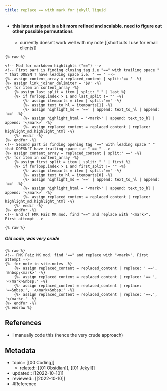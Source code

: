 ```yaml
---
title: replace == with mark for jekyll liquid
---
```


- #### this latest snippet is a bit  more refined and scalable. need to figure out other possible permutations
	- currently doesn’t work well with my note [[shortcuts I use for email clients]]

```liquid
{% raw %}

<!-- Mod for markdown highlights ("==") -->
<!-- First part is finding closing tag i.e "==" with trailing space " " that DOESN'T have leading space i.e. " == " -->
{%- assign content_array = replaced_content | split:'== ' -%}
{%- assign link_joiner_delimiter = '$@' -%}
{%- for item in content_array -%}
	{% assign last_split = item | split: " " | last %}
	{%- if forloop.index > 1 and last_split != "" -%}
		{%- assign itemparts = item | split:'==' -%}
		{%- assign text_to_hl = itemparts[1] -%}
		{%- assign highlight_md = '==' | append: text_to_hl | append: '==' -%}
		{%- assign highlight_html = '<mark>' | append: text_to_hl | append: '</mark>' -%}
		{%- assign replaced_content = replaced_content | replace: highlight_md,highlight_html -%}
	{%- endif -%}
{%- endfor -%}
<!-- Second part is finding opening tag "==" with leading space " " that DOESN'T have trailing space i.e " == " -->
{%- assign content_array = replaced_content | split:' ==' -%}
{%- for item in content_array -%}
	{% assign first_split = item | split: " " | first %}
	{%- if forloop.index > 1 and first_split != "" -%}
		{%- assign itemparts = item | split:'==' -%}
		{%- assign text_to_hl = itemparts[0] -%}
		{%- assign highlight_md = '==' | append: text_to_hl | append: '==' -%}
		{%- assign highlight_html = '<mark>' | append: text_to_hl | append: '</mark>' -%}
		{%- assign replaced_content = replaced_content | replace: highlight_md,highlight_html -%}
	{%- endif -%}
{%- endfor -%}
<!-- End of FMK Faiz MK mod. find "==" and replace with "<mark>". First attempt -->

{% raw %}
```


##### Old code, was very crude

```liquid
{% raw %}
<!-- FMK Faiz MK mod. find "==" and replace with "<mark>". First attempt -->
{%- for note in site.notes -%}
	{%- assign replaced_content = replaced_content | replace: ' ==', '&nbsp;<mark>' -%}
	{%- assign replaced_content = replaced_content | replace: '== ', '</mark>&nbsp;' -%}
	{%- assign replaced_content = replaced_content | replace: '==&nbsp;', '</mark>&nbsp;' -%}
	{%- assign replaced_content = replaced_content | replace: '==.', '</mark>.' -%}
{%- endfor -%}
{% endraw %}
```

## References
- I manually code this (hence the very crude approach)

## Metadata
- topic:: [[00 Coding]]
	- related:: [[01 Obsidian]], [[01 Jekyll]]
- updated:: [[2022-10-10]]
- reviewed:: [[2022-10-10]]
- #Reference 
